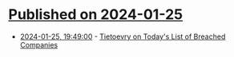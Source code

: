 # [Published on 2024-01-25](index.md)

* [2024-01-25, 19:49:00](https://soylentnews.org/article.pl?sid=24/01/24/1553231&from=rss) - [Tietoevry on Today's List of Breached Companies](https://soylentnews.org/article.pl?sid=24/01/24/1553231&from=rss)
